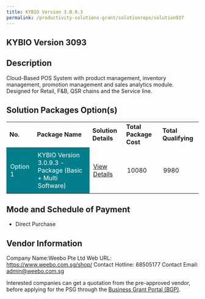```yaml
---
title: KYBIO Version 3.0.9.3
permalink: /productivity-solutions-grant/solutionrepo/solution937
---
```


## KYBIO Version 3093

## Description

Cloud-Based POS System with product management, inventory management, promotion management and sales analytics module. Designed for Retail, F&B, QSR chains and the Service line.

## Solution Packages Option(s)

<table>
<tr>
<td><b>No.</b></td>
<td><b>Package Name</b></td>
<td><b>Solution Details</b></td>
<td><b>Total Package Cost</b></td>
<td><b>Total Qualifying</b></td>
</tr>
<tr>
<td style='padding: 10px; background-color: #037E8A; color: #FFFFFF;'>Option 1</td>
<td style='padding: 10px; background-color: #037E8A; color: #FFFFFF;'>KYBIO Version 3.0.9.3 - Package (Basic + Multi Software)</td>
<td style='padding: 10px;'><a href='https://www.gobusiness.gov.sg/images/psg/Desensitised_Weebo_Annex_3_CR_wef_28_Jan_2021_Part_3.pdf' target='_blank'>View Details</a></td>
<td style='padding: 10px;'>10080</td>
<td style='padding: 10px;'>9980</td>
</tr>
</table>

## Mode and Schedule of Payment

 - Direct Purchase

## Vendor Information

 Company Name:Weebo Pte Ltd 
Web URL: https://www.weebo.com.sg/shop/ 
Contact Hotline: 68505177 
Contact Email: admin@weebo.com.sg 


Interested companies can get a quotation from the pre-approved vendor, before applying for the PSG through the <a href='https://www.businessgrants.gov.sg/'>Business Grant Portal (BGP)</a>.

<script src="/jquery/resize-tables.js"></script>
